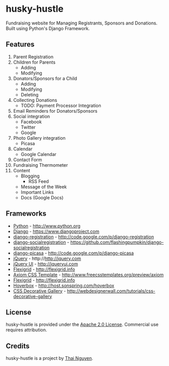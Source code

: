 husky-hustle
============

Fundraising website for Managing Registrants, Sponsors and Donations.  Built using Python's Django Framework.

Features
--------

1. Parent Registration
2. Children for Parents
    * Adding
    * Modifying
3. Donators/Sponsors for a Child
    * Adding
    * Modifying
    * Deleting
4. Collecting Donations
    * TODO: Payment Processor Integration
5. Email Reminders for Donators/Sponsors
6. Social integration
    * Facebook
    * Twitter
    * Google
7. Photo Gallery integration
    * Picasa
8. Calendar
    * Google Calendar
9. Contact Form
10. Fundraising Thermometer
11. Content
    * Blogging
        * RSS Feed
    * Message of the Week
    * Important Links
    * Docs (Google Docs)

Frameworks
----------

* [Python](http://www.python.org) - http://www.python.org
* [Django](http://www.djangoproject.com) - https://www.djangoproject.com
* [django-registration](http://www.djangoproject.com) - http://code.google.com/p/django-registration
* [django-socialregistration](https://github.com/flashingpumpkin/django-socialregistration) - https://github.com/flashingpumpkin/django-socialregistration
* [django-picasa](http://code.google.com/p/django-picasa) - http://code.google.com/p/django-picasa
* [jQuery](http://http://jquery.com) - http://http://jquery.com
* [jQuery UI](http://jqueryui.com) - http://jqueryui.com
* [Flexigrid](http://flexigrid.info) - http://flexigrid.info
* [Axiom CSS Template](http://www.freecsstemplates.org/preview/axiom) - http://www.freecsstemplates.org/preview/axiom
* [Flexigrid](http://flexigrid.info) - http://flexigrid.info
* [Hoverbox](http://host.sonspring.com/hoverbox) - http://host.sonspring.com/hoverbox
* [CSS Decorative Gallery](http://webdesignerwall.com/tutorials/css-decorative-gallery) - http://webdesignerwall.com/tutorials/css-decorative-gallery

License
-------

husky-hustle is provided under the [Apache 2.0 License](http://www.apache.org/licenses/LICENSE-2.0). Commercial use requires attribution.

Credits
-------

husky-hustle is a project by [Thai Nguyen](http://www.thaiandhien.com/).
